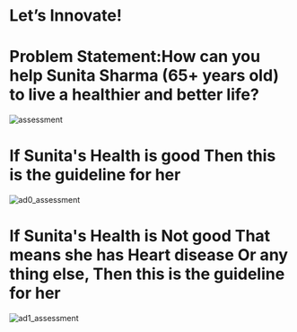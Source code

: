 # Let’s Innovate!
<h1>Problem Statement:How can you help Sunita Sharma (65+ years old) to live a healthier and better life?</h1>

![assessment](https://user-images.githubusercontent.com/70567857/120910764-38348d80-c69f-11eb-9929-e519ea754982.png)
<h1>If Sunita's Health is good Then this is the guideline for her</h1>

![ad0_assessment](https://user-images.githubusercontent.com/70567857/120910802-92355300-c69f-11eb-9623-f10c4655b697.png)

<h1>If Sunita's Health is Not good That means she has Heart disease Or any thing else, Then this is the guideline for her</h1>

![ad1_assessment](https://user-images.githubusercontent.com/70567857/120910874-2f908700-c6a0-11eb-8963-fa6c5055a196.png)
